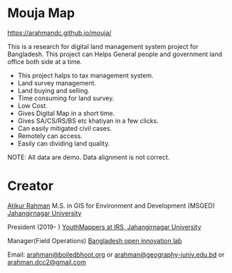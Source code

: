 # Mouja Map

https://arahmandc.github.io/mouja/

This is a research for digital land management system project for Bangladesh. This project can Helps General people and government land office both side at a time.



* This project halps to tax management system.
* Land survey management.
* Land buying and selling.
* Time consuming for land survey.
* Low Cost.
* Gives Digital Map in a short time.
* Gives SA/CS/RS/BS etc khatiyan in a few clicks.
* Can easily mitigated civil cases.
* Remotely can access.
* Easily can dividing land quality.


NOTE:
All data are demo. Data alignment is not correct. 

# Creator

[Atikur Rahman](https://arahmandc.github.io/)
M.S. in GIS for Environment and Development (MSGED)
[Jahangirnagar University](https://juniv.edu/)

President (2019- )
[YouthMappers at IRS, Jahangirnagar University](https://www.facebook.com/Youth-Mappers-Jahangirnagar-University-111817063592362/)

Manager(Field Operations)
[Bangladesh open innovation lab](http://boiledbhoot.org/)

Email:  arahman@boiledbhoot.org
    or  arahman@geography-juniv.edu.bd
    or  arahman.dcc2@gmail.com



